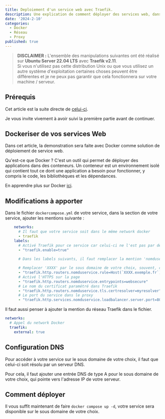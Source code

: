 ```yaml
---
title: Deploiement d'un service web avec Traefik.
description: Une explication de comment déployer des services web, dans des sous-domaines, avec Traefik.
date: '2024-2-10'
categories:
  - Docker
  - Réseau
  - Proxy
published: true
---
```


> **DISCLAIMER :**
> L'ensemble des manipulations suivantes ont été réalisé sur **Ubuntu Server 22.04 LTS** avec **Traefik v2.11**.<br>
> Si vous n'utilisez pas cette distribution Unix ou que vous utilisez un autre système d'exploitation certaines choses peuvent
> être différentes et je ne peux pas garantir que cela fonctionnera sur votre machine / serveur.

## Prérequis

Cet article est la suite directe de [celui-ci](https://vadim-soude.github.io/Portfolio/traefik-docker).

Je vous invite vivement à avoir suivi la première partie avant de continuer.

## Dockeriser de vos services Web

Dans cet article, la demonstration sera faite avec Docker comme solution de déploiement de service web.

Qu'est-ce que Docker ? C'est un outil qui permet de déployer des applications dans des conteneurs. Un conteneur est un environnement isolé qui contient tout ce dont une application a besoin pour fonctionner, y compris le code, les bibliothèques et les dépendances.
 
En apprendre plus sur Docker [ici](https://www.docker.com).

## Modifications à apporter

Dans le fichier `dockercompose.yml` de votre service, dans la section de votre service, ajouter les mentions suivante :

```yml
    networks:
      # Il faut que votre service soit dans le même network docker
      - traefik
    labels:
      # Activé Traefik pour ce service car celui-ci ne l'est pas par default
      - "traefik.enable=true"
      
      # Dans les labels suivants, il faut remplacer la mention 'nomduservice' par le nom de votre service

      # Remplacer 'XXXX' par le sous domaine de votre choix, souvent, cela sera le nom de votre service
      - "traefik.http.routers.nomduservice.rule=Host(`XXXX.exemple.fr`)"
      # Activé l'HTTPS sur la page
      - "traefik.http.routers.nomduservice.entrypoints=websecure"
      # Le nom du certificat paramétré dans Traefik
      - "traefik.http.routers.nomduservice.tls.certresolver=myresolver"
      # Le port du service dans le proxy
      - "traefik.http.services.nomduservice.loadbalancer.server.port=8080"
```

Il faut aussi penser à ajouter la mention du réseau Traefik dans le fichier.

```yml
networks:
  # Appel du network Docker
  traefik:
    external: true
```

## Configuration DNS

Pour accéder à votre service sur le sous domaine de votre choix, il faut que celui-ci soit résolu par un serveur DNS.

Pour cela, il faut ajouter une entrée DNS de type A pour le sous domaine de votre choix, qui pointe vers l'adresse IP de votre serveur.

## Comment déployer

Il vous suffit maintenant de faire `docker compose up -d`, votre service sera disponible sur le sous domaine de votre choix.